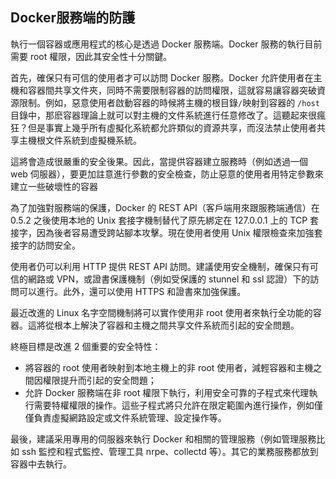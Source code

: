 ## Docker服務端的防護
執行一個容器或應用程式的核心是透過 Docker 服務端。Docker 服務的執行目前需要 root 權限，因此其安全性十分關鍵。

首先，確保只有可信的使用者才可以訪問 Docker 服務。Docker 允許使用者在主機和容器間共享文件夾，同時不需要限制容器的訪問權限，這就容易讓容器突破資源限制。例如，惡意使用者啟動容器的時候將主機的根目錄`/`映射到容器的 `/host` 目錄中，那麽容器理論上就可以對主機的文件系統進行任意修改了。這聽起來很瘋狂？但是事實上幾乎所有虛擬化系統都允許類似的資源共享，而沒法禁止使用者共享主機根文件系統到虛擬機系統。

這將會造成很嚴重的安全後果。因此，當提供容器建立服務時（例如透過一個 web 伺服器），要更加註意進行參數的安全檢查，防止惡意的使用者用特定參數來建立一些破壞性的容器

為了加強對服務端的保護，Docker 的 REST API（客戶端用來跟服務端通信）在 0.5.2 之後使用本地的 Unix 套接字機制替代了原先綁定在 127.0.0.1 上的 TCP 套接字，因為後者容易遭受跨站腳本攻擊。現在使用者使用 Unix 權限檢查來加強套接字的訪問安全。

使用者仍可以利用 HTTP 提供 REST API 訪問。建議使用安全機制，確保只有可信的網路或 VPN，或證書保護機制（例如受保護的 stunnel 和 ssl 認證）下的訪問可以進行。此外，還可以使用 HTTPS 和證書來加強保護。

最近改進的 Linux 名字空間機制將可以實作使用非 root 使用者來執行全功能的容器。這將從根本上解決了容器和主機之間共享文件系統而引起的安全問題。

終極目標是改進 2 個重要的安全特性：
* 將容器的 root 使用者映射到本地主機上的非 root 使用者，減輕容器和主機之間因權限提升而引起的安全問題；
* 允許 Docker 服務端在非 root 權限下執行，利用安全可靠的子程式來代理執行需要特權權限的操作。這些子程式將只允許在限定範圍內進行操作，例如僅僅負責虛擬網路設定或文件系統管理、設定操作等。

最後，建議采用專用的伺服器來執行 Docker 和相關的管理服務（例如管理服務比如 ssh 監控和程式監控、管理工具 nrpe、collectd 等）。其它的業務服務都放到容器中去執行。
